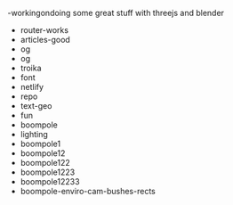 -workingondoing some great stuff with threejs and blender
- router-works
- articles-good
- og
- og
- troika
- font
- netlify
- repo
- text-geo
- fun
- boompole
- lighting
- boompole1
- boompole12
- boompole122
- boompole1223
- boompole12233
- boompole-enviro-cam-bushes-rects

